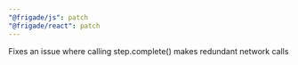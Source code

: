 ```yaml
---
"@frigade/js": patch
"@frigade/react": patch
---
```


Fixes an issue where calling step.complete() makes redundant network calls
